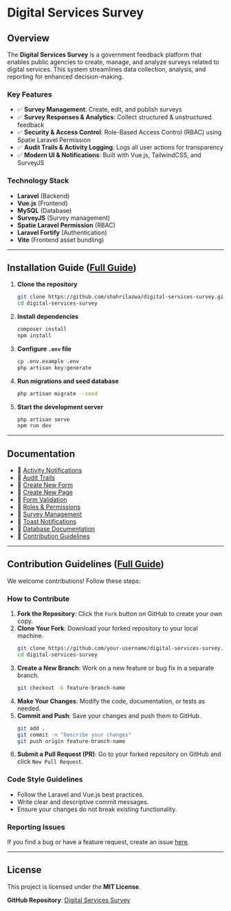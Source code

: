# Digital Services Survey

## Overview

The **Digital Services Survey** is a government feedback platform that enables public agencies to create, manage, and analyze surveys related to digital services. This system streamlines data collection, analysis, and reporting for enhanced decision-making.

### Key Features

- ✅ **Survey Management**: Create, edit, and publish surveys
- ✅ **Survey Responses & Analytics**: Collect structured & unstructured feedback
- ✅ **Security & Access Control**: Role-Based Access Control (RBAC) using Spatie Laravel Permission
- ✅ **Audit Trails & Activity Logging**: Logs all user actions for transparency
- ✅ **Modern UI & Notifications**: Built with Vue.js, TailwindCSS, and SurveyJS

### Technology Stack

- **Laravel** (Backend)
- **Vue.js** (Frontend)
- **MySQL** (Database)
- **SurveyJS** (Survey management)
- **Spatie Laravel Permission** (RBAC)
- **Laravel Fortify** (Authentication)
- **Vite** (Frontend asset bundling)

---

## Installation Guide ([Full Guide](docs/installation-guide.md))

1. **Clone the repository**
   ```sh
   git clone https://github.com/shahrilazwa/digital-services-survey.git
   cd digital-services-survey
   ```
2. **Install dependencies**
   ```sh
   composer install
   npm install
   ```
3. **Configure `.env` file**
   ```sh
   cp .env.example .env
   php artisan key:generate
   ```
4. **Run migrations and seed database**
   ```sh
   php artisan migrate --seed
   ```
5. **Start the development server**
   ```sh
   php artisan serve
   npm run dev
   ```

---

## Documentation

- 📄 [Activity Notifications](docs/activity-notifications.md)
- 📄 [Audit Trails](docs/audit-trails.md)
- 📄 [Create New Form](docs/create-new-form.md)
- 📄 [Create New Page](docs/create-new-page.md)
- 📄 [Form Validation](docs/form-validation.md)
- 📄 [Roles & Permissions](docs/roles-permissions.md)
- 📄 [Survey Management](docs/survey-management.md)
- 📄 [Toast Notifications](docs/toast-notifications.md)
- 📄 [Database Documentation](docs/database-documentation.md)
- 📄 [Contribution Guidelines](docs/contribution.md)

---

## Contribution Guidelines ([Full Guide](docs/contribution.md))

We welcome contributions! Follow these steps:

### How to Contribute

1. **Fork the Repository**: Click the `Fork` button on GitHub to create your own copy.
2. **Clone Your Fork**: Download your forked repository to your local machine.
   ```sh
   git clone https://github.com/your-username/digital-services-survey.git
   cd digital-services-survey
   ```
3. **Create a New Branch**: Work on a new feature or bug fix in a separate branch.
   ```sh
   git checkout -b feature-branch-name
   ```
4. **Make Your Changes**: Modify the code, documentation, or tests as needed.
5. **Commit and Push**: Save your changes and push them to GitHub.
   ```sh
   git add .
   git commit -m "Describe your changes"
   git push origin feature-branch-name
   ```
6. **Submit a Pull Request (PR)**: Go to your forked repository on GitHub and click `New Pull Request`.

### Code Style Guidelines

- Follow the Laravel and Vue.js best practices.
- Write clear and descriptive commit messages.
- Ensure your changes do not break existing functionality.

### Reporting Issues

If you find a bug or have a feature request, create an issue [here](https://github.com/shahrilazwa/digital-services-survey/issues).

---

## License

This project is licensed under the **MIT License**.

**GitHub Repository**: [Digital Services Survey](https://github.com/shahrilazwa/digital-services-survey)
